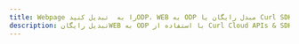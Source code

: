 ---title: Webpage را به  تبدیل کنیدODP، WEB به ODP مبدل رایگان یا Curl SDKdescription: تبدیل رایگانWEB به ODP با استفاده از Curl Cloud APIs & SDK همچنین اسناد PDF را در Cloud ایجاد، ویرایش و رندر کنید.---